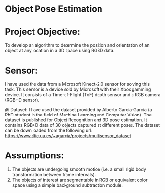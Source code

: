 # Object Pose Estimation 

# Project Objective:
To develop an algorithm to determine the position and orientation of an object at any location in a 3D space using RGBD data.

# Sensor:
I have used the data from a Microsoft Kinect-2.0 sensor for solving this task. This sensor is a device sold by Microsoft with their Xbox gamming device. It consists of a Time-of-Flight (ToF) depth sensor and a RGB camera (RGB+D sensor). 

@ Dataset:
I have used the dataset provided by Alberto Garcia-Garcia (a PhD student in the field of Machine Learning and Computer Vision). The dataset is published for Object Recognition and 3D pose estimation. It contains RGB+D data of 30 objects captured at different poses. The dataset can be down loaded from the following url: https://www.dtic.ua.es/~agarcia/projects/multisensor_dataset

# Assumptions:
1.	The objects are undergoing smooth motion (i.e. a small rigid body transformation between frame intervals).
2.	The objects of interest are segmentable in RGB or equivalent color space using a simple background subtraction module.

